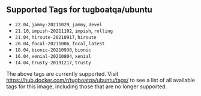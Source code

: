 ## Supported Tags for tugboatqa/ubuntu

* `22.04`, `jammy-20211029`, `jammy`, `devel`
* `21.10`, `impish-20211102`, `impish`, `rolling`
* `21.04`, `hirsute-20210917`, `hirsute`
* `20.04`, `focal-20211006`, `focal`, `latest`
* `18.04`, `bionic-20210930`, `bionic`
* `16.04`, `xenial-20210804`, `xenial`
* `14.04`, `trusty-20191217`, `trusty`

The above tags are currently supported. Visit https://hub.docker.com/r/tugboatqa/ubuntu/tags/ to see a list of all available tags for this image, including those that are no longer supported.
